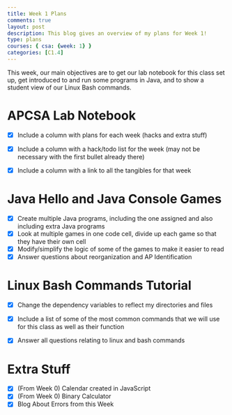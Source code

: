 ```yaml
---
title: Week 1 Plans
comments: true
layout: post
description: This blog gives an overview of my plans for Week 1!
type: plans
courses: { csa: {week: 1} }
categories: [C1.4]
---
```


This week, our main objectives are to get our lab notebook for this class set up, get introduced to and run some programs in Java, and to show a student view of our Linux Bash commands. 

# APCSA Lab Notebook

- [x] Include a column with plans for each week (hacks and extra stuff)
- [x] Include a column with a hack/todo list for the week (may not be necessary with the first bullet already there)
- [x] Include a column with a link to all the tangibles for that week


# Java Hello and Java Console Games

- [x] Create multiple Java programs, including the one assigned and also including extra Java programs
- [x] Look at multiple games in one code cell, divide up each game so that they have their own cell
- [x] Modify/simplify the logic of some of the games to make it easier to read
- [x] Answer questions about reorganization and AP Identification

# Linux Bash Commands Tutorial

- [x] Change the dependency variables to reflect my directories and files
- [x] Include a list of some of the most common commands that we will use for this class as well as their function
- [x] Answer all questions relating to linux and bash commands


# Extra Stuff

- [x] (From Week 0) Calendar created in JavaScript 
- [x] (From Week 0) Binary Calculator
- [x] Blog About Errors from this Week 